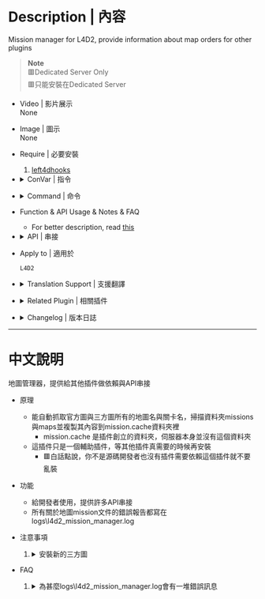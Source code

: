 # Description | 內容
Mission manager for L4D2, provide information about map orders for other plugins

> __Note__ <br/>
🟥Dedicated Server Only<br/>
🟥只能安裝在Dedicated Server

* Video | 影片展示
<br/>None

* Image | 圖示
<br/>None

* Require | 必要安裝
	1. [left4dhooks](https://forums.alliedmods.net/showthread.php?t=321696)

* <details><summary>ConVar | 指令</summary>

	None
</details>

* <details><summary>Command | 命令</summary>

	* **List all installed maps on the server**
        ```c
        sm_lmm_list [<coop|versus|scavenge|survival>]
        ```

	* **Give you a list of maps that cannot be recognized in "mission.cache" folder**
        ```c
        sm_lmm_list invalid
        ```
</details>

* Function & API Usage & Notes & FAQ
    * For better description, read [this](https://github.com/rikka0w0/l4d2_mission_manager#function-description)

* <details><summary>API | 串接</summary>

	```c
    /**
    * @return	Return LMM_GAMEMODE_UNKNOWN (-1) if gamemode is unknown
    */
    native LMM_GAMEMODE LMM_GetCurrentGameMode();

    /**
    * @return	Return LMM_GAMEMODE_UNKNOWN (-1) if gamemode string is invalid or gamemode is unknown
    */
    native LMM_GAMEMODE LMM_StringToGamemode(const char[] name);

    native int LMM_GamemodeToString(LMM_GAMEMODE gamemode, char[] name, int length);

    native int LMM_GetNumberOfMissions(LMM_GAMEMODE gamemode);
    native int LMM_FindMissionIndexByName(LMM_GAMEMODE gamemode, const char[] missionName);
    native int LMM_GetMissionName(LMM_GAMEMODE gamemode, int missionIndex, char[] missionName, int length);
    
    /**
	* Attempt to localize the mission name
    * @return	return 1 for success, 0 for no localization and -1 for error.
    */
    native int LMM_GetMissionLocalizedName(LMM_GAMEMODE gamemode, int missionIndex, char[] missionName, int length, int client);

    native int LMM_GetNumberOfMaps(LMM_GAMEMODE gamemode, int missionIndex);
    native int LMM_FindMapIndexByName(LMM_GAMEMODE gamemode, int& missionIndex, const char[] mapName);
    native int LMM_GetMapName(LMM_GAMEMODE gamemode, int missionIndex, int mapIndex, char[] mapName, int length);
    
    /** 
	* Attempt to localize the map name, return 1 for success, 0 for no localization and -1 for error. 
	* mapName will be converted to lower case internally. Entries in maps.phrases.txt can only have lower case English letters and numbers
    */
    native int LMM_GetMapLocalizedName(LMM_GAMEMODE gamemode, int missionIndex, int mapIndex, char[] mapName, int length, int client);
    
    /**
	* Get the unique ID of the map, which contains the information of both missionIndex and mapIndex
    */
    native int LMM_GetMapUniqueID(LMM_GAMEMODE gamemode, int missionIndex, int mapIndex);
    
    /**
	* Decode the unique ID of the map, and return both missionIndex and mapIndex
    */
    native int LMM_DecodeMapUniqueID(LMM_GAMEMODE gamemode, int& missionIndex, int mapUID);
    
    /**
	* Get the number of map unique id, also the number of maps for the given gamemode
    */
    native int LMM_GetMapUniqueIDCount(LMM_GAMEMODE gamemode);

    native int LMM_GetNumberOfInvalidMissions();
    native int LMM_GetInvalidMissionName(int missionIndex, char[] mapName, int length);

    /**
    * This forward is called during the OnPluginStart() phase.
    * Do NOT use any LMM APIs in OnPluginStart, due to the chance that your plugin is loaded prior to LMM.
    * LMM APIs become available in OnAllPluginsLoaded().
    */
    forward void OnLMMUpdateList();

    /**
    * This can only work while a client is ingame.
    * To call while no clients are not in game requires a signiture @CDirector
    *   
    * Call this before you force change level to close HSCRIPT.
    * Any other way of level changing is fine e.g. level transition L4D "callvote missionchange" ect.
    */
    stock void ShutDownScriptedMode()
	```
</details>

* Apply to | 適用於
    ```
    L4D2
    ```

* <details><summary>Translation Support | 支援翻譯</summary>

	```
	English
	繁體中文
	简体中文
	```
</details>

* <details><summary>Related Plugin | 相關插件</summary>

	1. [sm_l4d_mapchanger](https://github.com/fbef0102/Game-Private_Plugin/tree/main/Plugin_%E6%8F%92%E4%BB%B6/Map_%E9%97%9C%E5%8D%A1/sm_l4d_mapchanger): Force change to next mission when current mission(final stage) end + Force change to next level when survivors wipe out + Vote to next map (Apply to Versus/Survival/Scavenge).
        > 最後一關結束時自動換圖 + 滅團N次後自動切換到下一個關卡 + 玩家投票下一張地圖 (生存/對抗/清道夫模式也適用)
</details>

* <details><summary>Changelog | 版本日誌</summary>

    * v1.0h (2023-11-15)
        * Fix memory leak

    * v1.0.4 (2023-6-20)
        * Require lef4dhooks v1.33 or above

    * v1.0.3 (2023-4-18)
        * Optimize code

    * v1.0.2 (2023-4-17)
        * Get correct gamemode

	* v1.0.1 (2023-4-16)
        * Check if mission/map name translation phrase exists to prevent error
        * Do not check some missions.cache files if there are no corresponding map.
        * Separate error log, save error into logs\l4d2_mission_manager.log.
        * Reduce some annoying error
        * Replace Gamedata with left4dhooks

	* v1.0.0
        * [Original Plugin by rikka0w0](https://github.com/rikka0w0/l4d2_mission_manager)
</details>

- - - -
# 中文說明
地圖管理器，提供給其他插件做依賴與API串接

* 原理
    * 能自動抓取官方圖與三方圖所有的地圖名與關卡名，掃描資料夾missions與maps並複製其內容到mission.cache資料夾裡
        * mission.cache 是插件創立的資料夾，伺服器本身並沒有這個資料夾
    * 這插件只是一個輔助插件，等其他插件真需要的時候再安裝
        * 🟥白話點說，你不是源碼開發者也沒有插件需要依賴這個插件就不要亂裝

* 功能
    * 給開發者使用，提供許多API串接 
    * 所有關於地圖mission文件的錯誤報告都寫在logs\l4d2_mission_manager.log


* 注意事項
    1. <details><summary>安裝新的三方圖</summary>

        * 每當安裝新的三方圖時，left4dead2\missions.cache\會有新的.txt檔案產生，是三方圖對應的mission文件備份
    </details>

* FAQ
    1. <details><summary>為甚麼logs\l4d2_mission_manager.log會有一堆錯誤訊息</summary>

        * 分析：這個插件會檢查三方地圖mission文件，當格式錯誤或者關卡不存在等等，會將錯誤報告寫在logs\l4d2_mission_manager.log
        ![image](https://user-images.githubusercontent.com/12229810/232275149-62919e95-d83b-4aa8-b2c5-8fa7b4202f1f.png) 
        * 原因：Mission文件是決定地圖的關卡順序、名稱、遊戲模式等等，通常是由地圖作者撰寫，但是有的三方圖作者會亂寫，放飛自我，導致地圖格式不正確等等問題
        * 解決方式法一：所以鍋都是地圖問題，請去跟地圖作者抱怨
        * 解決方式法一：嘗試閱讀錯誤並修改left4dead2\missions.cache\ 的地圖mission文件然後儲存，直到沒有錯誤報告為止
        * 解決方式法三：🟥這份錯誤報告不會對伺服器產生任何影響，可以選擇忽略
    </details>
        